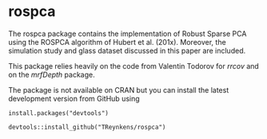 <!-- README.md is generated from README.Rmd. Please edit that file -->
rospca
======

The rospca package contains the implementation of Robust Sparse PCA using the ROSPCA algorithm of Hubert et al. (201x). Moreover, the simulation study and glass dataset discussed in this paper are included.

This package relies heavily on the code from Valentin Todorov for *rrcov* and on the *mrfDepth* package.

The package is not available on CRAN but you can install the latest development version from GitHub using

    install.packages("devtools")

    devtools::install_github("TReynkens/rospca")
